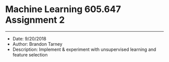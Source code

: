 # Machine Learning 605.647 Assignment 2
---
- Date: 9/20/2018
- Author: Brandon Tarney
- Description: Implement & experiment with unsupervised learning and feature selection
